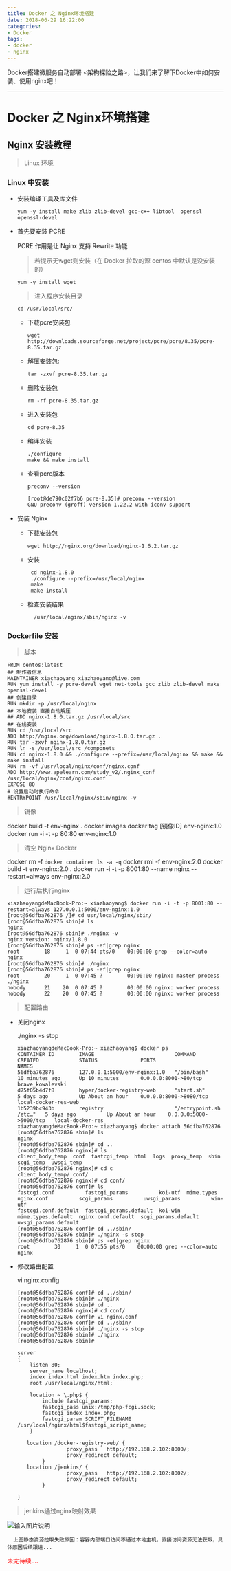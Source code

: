 ```yaml
---
title: Docker 之 Nginx环境搭建
date: 2018-06-29 16:22:00
categories:
- Docker
tags:
- docker
- nginx
---
```


Docker搭建微服务自动部署 <架构探险之路>，让我们来了解下Docker中如何安装、使用nginx吧！

---

# Docker 之 Nginx环境搭建

## Nginx 安装教程

> Linux 环境

### Linux 中安装

-   安装编译工具及库文件

        yum -y install make zlib zlib-devel gcc-c++ libtool  openssl openssl-devel

-   首先要安装 PCRE

    PCRE 作用是让 Nginx 支持 Rewrite 功能

    > 若提示无wget则安装（在 Docker 拉取的源 centos 中默认是没安装的）

        yum -y install wget

    > 进入程序安装目录

        cd /usr/local/src/

    -   下载pcre安装包

            wget http://downloads.sourceforge.net/project/pcre/pcre/8.35/pcre-8.35.tar.gz

    -   解压安装包:

            tar -zxvf pcre-8.35.tar.gz

    -   删除安装包

            rm -rf pcre-8.35.tar.gz

    -   进入安装包

            cd pcre-8.35

    -   编译安装

            ./configure
            make && make install

    -   查看pcre版本

            preconv --version

        ```linux
        [root@de790c02f7b6 pcre-8.35]# preconv --version
        GNU preconv (groff) version 1.22.2 with iconv support
        ```

-   安装 Nginx

    -   下载安装包

            wget http://nginx.org/download/nginx-1.6.2.tar.gz

    -   安装

             cd nginx-1.8.0
             ./configure --prefix=/usr/local/nginx
             make
             make install

    -   检查安装结果

              /usr/local/nginx/sbin/nginx -v

### Dockerfile 安装

> 脚本

    FROM centos:latest
    ## 制作者信息
    MAINTAINER xiachaoyang xiazhaoyang@live.com
    RUN yum install -y pcre-devel wget net-tools gcc zlib zlib-devel make openssl-devel
    ## 创建目录
    RUN mkdir -p /usr/local/nginx
    ## 本地安装 直接自动解压
    ## ADD nginx-1.8.0.tar.gz /usr/local/src
    ## 在线安装
    RUN cd /usr/local/src
    ADD http://nginx.org/download/nginx-1.8.0.tar.gz .
    RUN tar -zxvf nginx-1.8.0.tar.gz
    RUN ln -s /usr/local/src /componets
    RUN cd nginx-1.8.0 && ./configure --prefix=/usr/local/nginx && make && make install
    RUN rm -vf /usr/local/nginx/conf/nginx.conf
    ADD http://www.apelearn.com/study_v2/.nginx_conf /usr/local/nginx/conf/nginx.conf
    EXPOSE 80
    # 设置启动时执行命令
    #ENTRYPOINT /usr/local/nginx/sbin/nginx -v

> 镜像

  docker build -t env-nginx .
  docker images
  docker tag [镜像ID] env-nginx:1.0
  docker run -i -t -p 80:80 env-nginx:1.0

> 清空 Nginx Docker

  docker rm -f `docker container ls -a -q`
  docker rmi -f env-nginx:2.0
  docker build -t env-nginx:2.0 .
  docker run -i -t -p 8001:80 --name nginx --restart=always env-nginx:2.0

> 运行后执行nginx

    xiazhaoyangdeMacBook-Pro:~ xiazhaoyang$ docker run -i -t -p 8001:80 --restart=always 127.0.0.1:5000/env-nginx:1.0
    [root@56dfba762876 /]# cd usr/local/nginx/sbin/
    [root@56dfba762876 sbin]# ls
    nginx
    [root@56dfba762876 sbin]# ./nginx -v    
    nginx version: nginx/1.8.0
    [root@56dfba762876 sbin]# ps -ef|grep nginx
    root        18     1  0 07:44 pts/0    00:00:00 grep --color=auto nginx
    [root@56dfba762876 sbin]# ./nginx
    [root@56dfba762876 sbin]# ps -ef|grep nginx
    root        20     1  0 07:45 ?        00:00:00 nginx: master process ./nginx
    nobody      21    20  0 07:45 ?        00:00:00 nginx: worker process
    nobody      22    20  0 07:45 ?        00:00:00 nginx: worker process

> 配置路由

-   关闭nginx

    ./nginx -s stop


	    xiazhaoyangdeMacBook-Pro:~ xiazhaoyang$ docker ps
	    CONTAINER ID        IMAGE                          COMMAND                  CREATED             STATUS              PORTS                    NAMES
	    56dfba762876        127.0.0.1:5000/env-nginx:1.0   "/bin/bash"              10 minutes ago      Up 10 minutes       0.0.0.0:8001->80/tcp     brave_kowalevski
	    d75f05b4d7f8        hyper/docker-registry-web      "start.sh"               5 days ago          Up About an hour    0.0.0.0:8000->8080/tcp   local-docker-res-web
	    1b5239bc943b        registry                       "/entrypoint.sh /etc…"   5 days ago          Up About an hour    0.0.0.0:5000->5000/tcp   local-docker-res
	    xiazhaoyangdeMacBook-Pro:~ xiazhaoyang$ docker attach 56dfba762876
	    [root@56dfba762876 sbin]# ls
	    nginx
	    [root@56dfba762876 sbin]# cd ..
	    [root@56dfba762876 nginx]# ls
	    client_body_temp  conf  fastcgi_temp  html  logs  proxy_temp  sbin  scgi_temp  uwsgi_temp
	    [root@56dfba762876 nginx]# cd c
	    client_body_temp/ conf/             
	    [root@56dfba762876 nginx]# cd conf/
	    [root@56dfba762876 conf]# ls
	    fastcgi.conf          fastcgi_params          koi-utf  mime.types          nginx.conf          scgi_params          uwsgi_params          win-utf
	    fastcgi.conf.default  fastcgi_params.default  koi-win  mime.types.default  nginx.conf.default  scgi_params.default  uwsgi_params.default
	    [root@56dfba762876 conf]# cd ../sbin/             
	    [root@56dfba762876 sbin]# ./nginx -s stop
	    [root@56dfba762876 sbin]# ps -ef|grep nginx
	    root        30     1  0 07:55 pts/0    00:00:00 grep --color=auto nginx

-   修改路由配置

    vi nginx.config


	    [root@56dfba762876 conf]# cd ../sbin/
	    [root@56dfba762876 sbin]# ./nginx
	    [root@56dfba762876 sbin]# cd ..
	    [root@56dfba762876 nginx]# cd conf/
	    [root@56dfba762876 conf]# vi nginx.conf
	    [root@56dfba762876 conf]# cd ../sbin/
	    [root@56dfba762876 sbin]# ./nginx -s stop
	    [root@56dfba762876 sbin]# ./nginx        
	    [root@56dfba762876 sbin]#   

	    server
	    {
	        listen 80;
	        server_name localhost;
	        index index.html index.htm index.php;
	        root /usr/local/nginx/html;

	        location ~ \.php$ {
	            include fastcgi_params;
	            fastcgi_pass unix:/tmp/php-fcgi.sock;
	            fastcgi_index index.php;
	            fastcgi_param SCRIPT_FILENAME /usr/local/nginx/html$fastcgi_script_name;
	        }

	       location /docker-registry-web/ {
	                    proxy_pass   http://192.168.2.102:8000/;
	                    proxy_redirect default;
	            }
	       location /jenkins/ {
	                    proxy_pass   http://192.168.2.102:8002/;
	                    proxy_redirect default;
	            }

	    }

  > jenkins通过nginx映射效果

  ![输入图片说明](https://images.gitee.com/uploads/images/2018/0707/173746_df2818fe_912956.png "屏幕截图.png")

      上图静态资源拉取失败原因：容器内部端口访问不通过本地主机，直接访问资源无法获取，具体原因后续跟进...

<font color='red'>未完待续....</font>  
